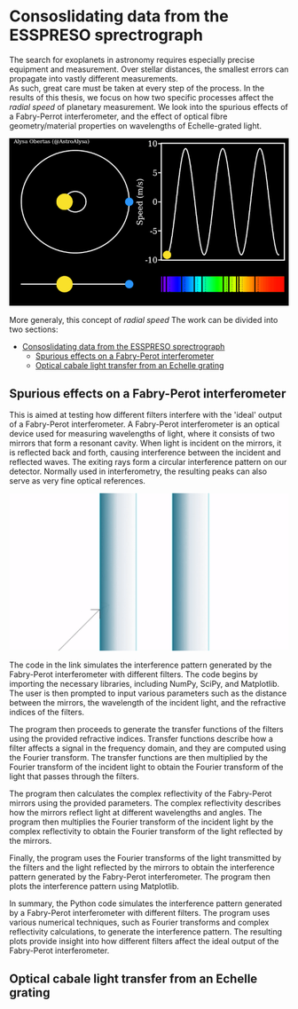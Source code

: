 # Consoslidating data from the ESSPRESO sprectrograph
The search for exoplanets in astronomy requires especially precise equipment and measurement. Over stellar distances, the smallest errors can propagate into vastly different measurements. <br>
As such, great care must be taken at every step of the process. In the results of this thesis, we focus on how two specific processes affect the *radial speed* of planetary measurement. We look into the spurious effects of a Fabry-Perrot interferometer, and the effect of optical fibre geometry/material properties on wavelengths of Echelle-grated light.

![exoplanet_wobble](images/radial_speed.gif)

More generaly, this concept of *radial speed*
The work can be divided into two sections:

- [Consoslidating data from the ESSPRESO sprectrograph](#consoslidating-data-from-the-esspreso-sprectrograph)
  - [Spurious effects on a Fabry-Perot interferometer](#spurious-effects-on-a-fabry-perot-interferometer)
  - [Optical cabale light transfer from an Echelle grating](#optical-cabale-light-transfer-from-an-echelle-grating)


## Spurious effects on a Fabry-Perot interferometer
   
This is aimed at testing how different filters interfere with the 'ideal' output of a Fabry-Perot interferometer. A Fabry-Perot interferometer is an optical device used for measuring wavelengths of light, where it consists of two mirrors that form a resonant cavity. When light is incident on the mirrors, it is reflected back and forth, causing interference between the incident and reflected waves. The exiting rays form a circular interference pattern on our detector. Normally used in interferometry, the resulting peaks can also serve as very fine optical references.

![fabry-perot](images/fabry_perot.gif)

The code in the link simulates the interference pattern generated by the Fabry-Perot interferometer with different filters. The code begins by importing the necessary libraries, including NumPy, SciPy, and Matplotlib. The user is then prompted to input various parameters such as the distance between the mirrors, the wavelength of the incident light, and the refractive indices of the filters.

The program then proceeds to generate the transfer functions of the filters using the provided refractive indices. Transfer functions describe how a filter affects a signal in the frequency domain, and they are computed using the Fourier transform. The transfer functions are then multiplied by the Fourier transform of the incident light to obtain the Fourier transform of the light that passes through the filters.

The program then calculates the complex reflectivity of the Fabry-Perot mirrors using the provided parameters. The complex reflectivity describes how the mirrors reflect light at different wavelengths and angles. The program then multiplies the Fourier transform of the incident light by the complex reflectivity to obtain the Fourier transform of the light reflected by the mirrors.

Finally, the program uses the Fourier transforms of the light transmitted by the filters and the light reflected by the mirrors to obtain the interference pattern generated by the Fabry-Perot interferometer. The program then plots the interference pattern using Matplotlib.

In summary, the Python code simulates the interference pattern generated by a Fabry-Perot interferometer with different filters. The program uses various numerical techniques, such as Fourier transforms and complex reflectivity calculations, to generate the interference pattern. The resulting plots provide insight into how different filters affect the ideal output of the Fabry-Perot interferometer.

## Optical cabale light transfer from an Echelle grating